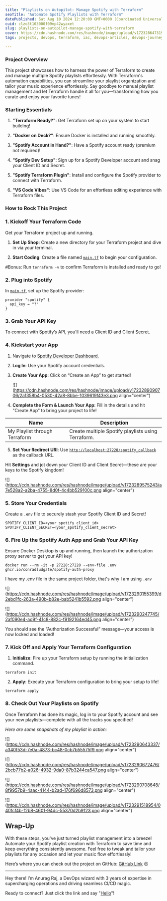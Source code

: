 ```yaml
---
title: "Playlists on Autopilot: Manage Spotify with Terraform"
seoTitle: "Automate Spotify Playlists with Terraform"
datePublished: Sat Aug 10 2024 12:20:09 GMT+0000 (Coordinated Universal Time)
cuid: clzo3t103000f09mp42wyaxet
slug: playlists-on-autopilot-manage-spotify-with-terraform
cover: https://cdn.hashnode.com/res/hashnode/image/upload/v1723286473196/a6e157d8-7040-490c-9fbc-87d357f9a77a.png
tags: projects, devops, terraform, iac, devops-articles, devops-journey

---
```


### Project Overview

This project showcases how to harness the power of Terraform to create and manage multiple Spotify playlists effortlessly. With Terraform's automation capabilities, you can streamline your playlist organization and tailor your music experience effortlessly. Say goodbye to manual playlist management and let Terraform handle it all for you—transforming how you curate and enjoy your favorite tunes!

### Starting Essentials

1. **"Terraform Ready?"**: Get Terraform set up on your system to start building!
    
2. **"Docker on Deck?"**: Ensure Docker is installed and running smoothly.
    
3. **"Spotify Account in Hand?"**: Have a Spotify account ready (premium not required)!
    
4. **"Spotify Dev Setup"**: Sign up for a Spotify Developer account and snag your Client ID and Secret.
    
5. **"Spotify Terraform Plugin"**: Install and configure the Spotify provider to connect with Terraform.
    
6. **"VS Code Vibes"**: Use VS Code for an effortless editing experience with Terraform files.
    

### How to Rock This Project

### 1\. **Kickoff Your Terraform Code**

Get your Terraform project up and running.

1. **Set Up Shop**: Create a new directory for your Terraform project and dive in via your terminal.
    
2. **Start Coding**: Create a file named [`main.tf`](http://main.tf) to begin your configuration.
    

#Bonus: Run `terraform -v` to confirm Terraform is installed and ready to go!

### 2\. **Plug into Spotify**

In [`main.tf`](http://main.tf), set up the Spotify provider:

```plaintext
provider "spotify" {
  api_key = "?"
}
```

### 3\. Grab Your API Key

To connect with Spotify’s API, you'll need a Client ID and Client Secret.

### 4\. Kickstart your App

1. Navigate to [Spotify Developer Dashboard.](https://developer.spotify.com/)
    
2. **Log In**: Use your Spotify account credentials.
    
3. **Create Your App**: Click on “Create an App” to get started!
    
    ![](https://cdn.hashnode.com/res/hashnode/image/upload/v1723289090706/2a1358b4-0530-42a8-8bbe-1039619f43e3.png align="center")
    
4. **Complete the Form & Launch Your App**: Fill in the details and hit "Create App" to bring your project to life!
    

| Name | Description |
| --- | --- |
| My Playlist through Terraform | Create multiple Spotify playlists using Terraform. |

5. **Set Your Redirect URI**: Use [`http://localhost:27228/spotify_callback`](http://localhost:27228/spotify_callback) as the callback URL.
    

Hit **Settings** and jot down your Client ID and Client Secret—these are your keys to the Spotify kingdom!

![](https://cdn.hashnode.com/res/hashnode/image/upload/v1723289575243/a7e528a2-a2ba-4755-8d0f-4c4bb529100c.png align="center")

### 5\. Store Your Credentials

Create a `.env` file to securely stash your Spotify Client ID and Secret!

```plaintext
SPOTIFY_CLIENT_ID=<your_spotify_client_id>
SPOTIFY_CLIENT_SECRET=<your_spotify_client_secret>
```

### 6\. Fire Up the Spotify Auth App and Grab Your API Key

Ensure Docker Desktop is up and running, then launch the authorization proxy server to get your API key!

```plaintext
docker run --rm -it -p 27228:27228 --env-file .env ghcr.io/conradludgate/spotify-auth-proxy
```

I have my .env file in the same project folder, that's why I am using `.env`

![](https://cdn.hashnode.com/res/hashnode/image/upload/v1723290155399/d2ebd1fc-263a-490b-b82e-bab5241b5592.png align="center")

![](https://cdn.hashnode.com/res/hashnode/image/upload/v1723290247745/2af090e4-ad9f-41c8-882c-f9192164ed45.png align="center")

You should see the “Authorization Successful” message—your access is now locked and loaded!

### 7\. Kick Off and Apply Your Terraform Configuration

1. **Initialize**: Fire up your Terraform setup by running the initialization command.
    

```plaintext
terraform init
```

2. **Apply**: Execute your Terraform configuration to bring your setup to life!
    

```plaintext
terraform apply
```

### 8\. Check Out Your Playlists on Spotify

Once Terraform has done its magic, log in to your Spotify account and see your new playlists—complete with all the tracks you specified!

*Here are some snapshots of my playlist in action:*

![](https://cdn.hashnode.com/res/hashnode/image/upload/v1723290643337/a340f53d-7e0a-4873-bc48-0cb7b55575f9.png align="center")

![](https://cdn.hashnode.com/res/hashnode/image/upload/v1723290672476/2bcb77b2-a026-4932-9da0-87b3244ca547.png align="center")

![](https://cdn.hashnode.com/res/hashnode/image/upload/v1723290708648/8f9957b9-4aac-4144-b2ad-176f696d8573.png align="center")

![](https://cdn.hashnode.com/res/hashnode/image/upload/v1723291518954/040fcf4b-f2b8-4601-94dc-55370d2b9123.png align="center")

## **Wrap-Up**

With these steps, you've just turned playlist management into a breeze! Automate your Spotify playlist creation with Terraform to save time and keep everything consistently awesome. Feel free to tweak and tailor your playlists for any occasion and let your music flow effortlessly!

Here’s where you can check out the project on GitHub: [GitHub Link](https://github.com/Callmeanurag/Terraform_Spotify_Project) 😉

---

Hey there! I’m Anurag Raj, a DevOps wizard with 3 years of expertise in supercharging operations and driving seamless CI/CD magic.

Ready to connect? Just click the link and say "[Hello](https://www.linkedin.com/in/anurag-raj-8975b0128/)"!